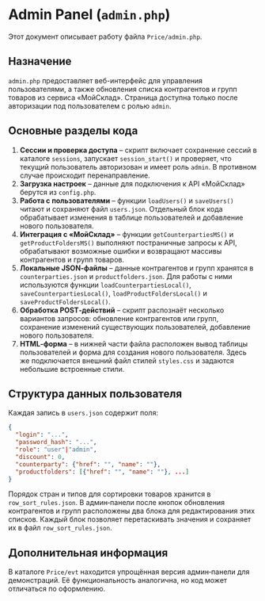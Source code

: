 # Admin Panel (`admin.php`)

Этот документ описывает работу файла `Price/admin.php`.

## Назначение

`admin.php` предоставляет веб-интерфейс для управления пользователями, а также обновления списка контрагентов и групп товаров из сервиса «МойСклад». Страница доступна только после авторизации под пользователем с ролью `admin`.

## Основные разделы кода

1. **Сессии и проверка доступа** – скрипт включает сохранение сессий в каталоге `sessions`, запускает `session_start()` и проверяет, что текущий пользователь авторизован и имеет роль `admin`. В противном случае происходит перенаправление.
2. **Загрузка настроек** – данные для подключения к API «МойСклад» берутся из `config.php`.
3. **Работа с пользователями** – функции `loadUsers()` и `saveUsers()` читают и сохраняют файл `users.json`. Отдельный блок кода обрабатывает изменения в таблице пользователей и добавление нового пользователя.
4. **Интеграция с «МойСклад»** – функции `getCounterpartiesMS()` и `getProductFoldersMS()` выполняют постраничные запросы к API, обрабатывают возможные ошибки и возвращают массивы контрагентов и групп товаров.
5. **Локальные JSON‑файлы** – данные контрагентов и групп хранятся в `counterparties.json` и `productfolders.json`. Для работы с ними используются функции `loadCounterpartiesLocal()`, `saveCounterpartiesLocal()`, `loadProductFoldersLocal()` и `saveProductFoldersLocal()`.
6. **Обработка POST‑действий** – скрипт распознаёт несколько вариантов запросов: обновление контрагентов или групп, сохранение изменений существующих пользователей, добавление нового пользователя.
7. **HTML‑форма** – в нижней части файла расположен вывод таблицы пользователей и форма для создания нового пользователя. Здесь же подключается внешний файл стилей `styles.css` и задаются небольшие встроенные стили.

## Структура данных пользователя

Каждая запись в `users.json` содержит поля:

```json
{
  "login": "...",
  "password_hash": "...",
  "role": "user"|"admin",
  "discount": 0,
  "counterparty": {"href": "", "name": ""},
  "productfolders": [{"href": "", "name": ""}, ...]
}
```

Порядок стран и типов для сортировки товаров хранится в `row_sort_rules.json`.
В админ‑панели после кнопок обновления контрагентов и групп расположены два блока
для редактирования этих списков. Каждый блок позволяет перетаскивать значения и
сохраняет их в файл `row_sort_rules.json`.

## Дополнительная информация

В каталоге `Price/evt` находится упрощённая версия админ‑панели для демонстраций. Её функциональность аналогична, но код может отличаться по оформлению.
